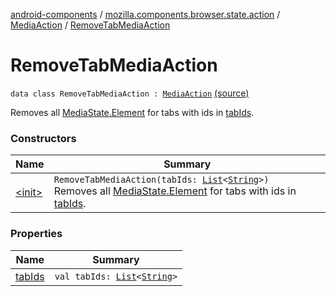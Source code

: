 [android-components](../../../index.md) / [mozilla.components.browser.state.action](../../index.md) / [MediaAction](../index.md) / [RemoveTabMediaAction](./index.md)

# RemoveTabMediaAction

`data class RemoveTabMediaAction : `[`MediaAction`](../index.md) [(source)](https://github.com/mozilla-mobile/android-components/blob/master/components/browser/state/src/main/java/mozilla/components/browser/state/action/BrowserAction.kt#L442)

Removes all [MediaState.Element](../../../mozilla.components.browser.state.state/-media-state/-element/index.md) for tabs with ids in [tabIds](tab-ids.md).

### Constructors

| Name | Summary |
|---|---|
| [&lt;init&gt;](-init-.md) | `RemoveTabMediaAction(tabIds: `[`List`](https://kotlinlang.org/api/latest/jvm/stdlib/kotlin.collections/-list/index.html)`<`[`String`](https://kotlinlang.org/api/latest/jvm/stdlib/kotlin/-string/index.html)`>)`<br>Removes all [MediaState.Element](../../../mozilla.components.browser.state.state/-media-state/-element/index.md) for tabs with ids in [tabIds](tab-ids.md). |

### Properties

| Name | Summary |
|---|---|
| [tabIds](tab-ids.md) | `val tabIds: `[`List`](https://kotlinlang.org/api/latest/jvm/stdlib/kotlin.collections/-list/index.html)`<`[`String`](https://kotlinlang.org/api/latest/jvm/stdlib/kotlin/-string/index.html)`>` |
